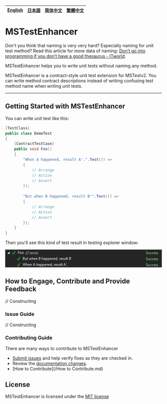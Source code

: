 [English][en]|[日本語][jp]|[简体中文][zh-chs]|[繁體中文][zh-cht]
-|-|-|-

[en]: /README.md
[jp]: /README.jp.md
[zh-chs]: /README.zh-chs.md
[zh-cht]: /README.zh-cht.md

# MSTestEnhancer

Don't you think that naming is very very hard? Especially naming for unit test method? Read this article for more data of naming: [Don’t go into programming if you don’t have a good thesaurus - ITworld](https://www.itworld.com/article/2833265/cloud-computing/don-t-go-into-programming-if-you-don-t-have-a-good-thesaurus.html).

MSTestEnhancer helps you to write unit tests without naming any method.

MSTestEnhancer is a contract-style unit test extension for MSTestv2. You can write method contract descriptions instead of writing confusing test method name when writing unit tests.

---

## Getting Started with MSTestEnhancer

You can write unit test like this:

```csharp
[TestClass]
public class DemoTest
{
    [ContractTestCase]
    public void Foo()
    {
        "When A happened, result A'.".Test(() =>
        {
            // Arrange
            // Action
            // Assert
        });
        
        "But when B happened, result B'".Test(() =>
        {
            // Arrange
            // Action
            // Assert
        });
    }
}
```

Then you'll see this kind of test result in testing explorer window:

![Unit test result](/docs/images/unit-test-result-of-demo.png)

## How to Engage, Contribute and Provide Feedback

// Constructing

### Issue Guide

// Constructing

### Contributing Guide
There are many ways to contribute to MSTestEnhancer

+ [Submit issues](https://github.com/dotnet-campus/MSTestEnhancer/issues) and help verify fixes as they are checked in.
+ Review the [documentation changes](https://github.com/dotnet-campus/MSTestEnhancer/pulls).
+ [How to Contribute](/How to Contribute.md)


## License

MSTestEnhancer is licensed under the [MIT license](/LICENSE)
